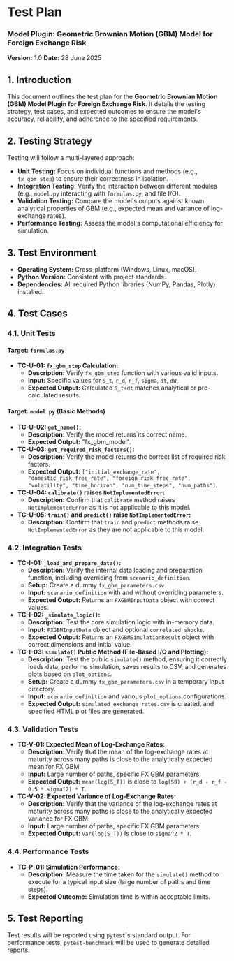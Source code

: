 # Test Plan
### Model Plugin: Geometric Brownian Motion (GBM) Model for Foreign Exchange Risk
**Version:** 1.0
**Date:** 28 June 2025

## 1. Introduction

This document outlines the test plan for the **Geometric Brownian Motion (GBM) Model Plugin for Foreign Exchange Risk**. It details the testing strategy, test cases, and expected outcomes to ensure the model's accuracy, reliability, and adherence to the specified requirements.

## 2. Testing Strategy

Testing will follow a multi-layered approach:

*   **Unit Testing:** Focus on individual functions and methods (e.g., `fx_gbm_step`) to ensure their correctness in isolation.
*   **Integration Testing:** Verify the interaction between different modules (e.g., `model.py` interacting with `formulas.py`, and file I/O).
*   **Validation Testing:** Compare the model's outputs against known analytical properties of GBM (e.g., expected mean and variance of log-exchange rates).
*   **Performance Testing:** Assess the model's computational efficiency for simulation.

## 3. Test Environment

*   **Operating System:** Cross-platform (Windows, Linux, macOS).
*   **Python Version:** Consistent with project standards.
*   **Dependencies:** All required Python libraries (NumPy, Pandas, Plotly) installed.

## 4. Test Cases

### 4.1. Unit Tests

#### **Target: `formulas.py`**

*   **TC-U-01: `fx_gbm_step` Calculation:**
    *   **Description:** Verify `fx_gbm_step` function with various valid inputs.
    *   **Input:** Specific values for `S_t`, `r_d`, `r_f`, `sigma`, `dt`, `dW`.
    *   **Expected Output:** Calculated `S_t+dt` matches analytical or pre-calculated results.

#### **Target: `model.py` (Basic Methods)**

*   **TC-U-02: `get_name()`:**
    *   **Description:** Verify the model returns its correct name.
    *   **Expected Output:** "fx_gbm_model".
*   **TC-U-03: `get_required_risk_factors()`:**
    *   **Description:** Verify the model returns the correct list of required risk factors.
    *   **Expected Output:** `["initial_exchange_rate", "domestic_risk_free_rate", "foreign_risk_free_rate", "volatility", "time_horizon", "num_time_steps", "num_paths"]`.
*   **TC-U-04: `calibrate()` raises `NotImplementedError`:**
    *   **Description:** Confirm that `calibrate` method raises `NotImplementedError` as it is not applicable to this model.
*   **TC-U-05: `train()` and `predict()` raise `NotImplementedError`:**
    *   **Description:** Confirm that `train` and `predict` methods raise `NotImplementedError` as they are not applicable to this model.

### 4.2. Integration Tests

*   **TC-I-01: `_load_and_prepare_data()`:**
    *   **Description:** Verify the internal data loading and preparation function, including overriding from `scenario_definition`.
    *   **Setup:** Create a dummy `fx_gbm_parameters.csv`.
    *   **Input:** `scenario_definition` with and without overriding parameters.
    *   **Expected Output:** Returns an `FXGBMInputData` object with correct values.
*   **TC-I-02: `_simulate_logic()`:**
    *   **Description:** Test the core simulation logic with in-memory data.
    *   **Input:** `FXGBMInputData` object and optional `correlated_shocks`.
    *   **Expected Output:** Returns an `FXGBMSimulationResult` object with correct dimensions and initial value.
*   **TC-I-03: `simulate()` Public Method (File-Based I/O and Plotting):**
    *   **Description:** Test the public `simulate()` method, ensuring it correctly loads data, performs simulation, saves results to CSV, and generates plots based on `plot_options`.
    *   **Setup:** Create a dummy `fx_gbm_parameters.csv` in a temporary input directory.
    *   **Input:** `scenario_definition` and various `plot_options` configurations.
    *   **Expected Output:** `simulated_exchange_rates.csv` is created, and specified HTML plot files are generated.

### 4.3. Validation Tests

*   **TC-V-01: Expected Mean of Log-Exchange Rates:**
    *   **Description:** Verify that the mean of the log-exchange rates at maturity across many paths is close to the analytically expected mean for FX GBM.
    *   **Input:** Large number of paths, specific FX GBM parameters.
    *   **Expected Output:** `mean(log(S_T))` is close to `log(S0) + (r_d - r_f - 0.5 * sigma^2) * T`.
*   **TC-V-02: Expected Variance of Log-Exchange Rates:**
    *   **Description:** Verify that the variance of the log-exchange rates at maturity across many paths is close to the analytically expected variance for FX GBM.
    *   **Input:** Large number of paths, specific FX GBM parameters.
    *   **Expected Output:** `var(log(S_T))` is close to `sigma^2 * T`.

### 4.4. Performance Tests

*   **TC-P-01: Simulation Performance:**
    *   **Description:** Measure the time taken for the `simulate()` method to execute for a typical input size (large number of paths and time steps).
    *   **Expected Outcome:** Simulation time is within acceptable limits.

## 5. Test Reporting

Test results will be reported using `pytest`'s standard output. For performance tests, `pytest-benchmark` will be used to generate detailed reports.
